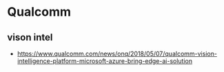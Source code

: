 # Qualcomm



## vison intel
* https://www.qualcomm.com/news/onq/2018/05/07/qualcomm-vision-intelligence-platform-microsoft-azure-bring-edge-ai-solution





